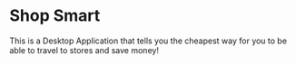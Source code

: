 # Shop Smart
This is a Desktop Application that tells you the cheapest way for you to be able to
travel to stores and save money!
